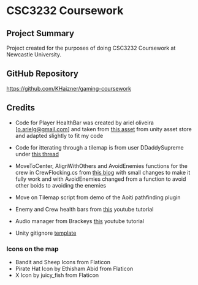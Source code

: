 # CSC3232 Coursework

## Project Summary

Project created for the purposes of doing CSC3232 Coursework at Newcastle University.

## GitHub Repository

https://github.com/KHajzner/gaming-coursework

## Credits
- Code for Player HealthBar was created by ariel oliveira [o.arielg@gmail.com] and taken from [this asset](https://assetstore.unity.com/packages/tools/gui/simple-heart-health-system-120676) from unity asset store and adapted slightly to fit my code

- Code for itterating through a tilemap is from user DDaddySupreme under [this thread](https://forum.unity.com/threads/tilemap-tile-positions-assistance.485867/)

- MoveToCenter, AlignWithOthers and AvoidEnemies functions for the crew in CrewFlocking.cs from 
[this blog](https://blog.yarsalabscomflock-simulation-using-boids-in-unity/) with small changes to make it fully work and with AvoidEnemies changed from a function to avoid other boids to avoiding the enemies

- Move on Tilemap script from demo of the Aoiti pathfinding plugin

- Enemy and Crew health bars from [this](https://www.youtube.com/watch?v=_lREXfAMUcE) youtube tutorial

- Audio manager from Brackeys [this](https://www.youtube.com/watch?v=6OT43pvUyfY) youtube tutorial

- Unity gitignore [template](https://github.com/github/gitignore/blob/main/Unity.gitignore)

### Icons on the map
- Bandit and Sheep Icons from Flaticon
- Pirate Hat Icon by Ethisham Abid from Flaticon
- X Icon by juicy_fish from Flaticon